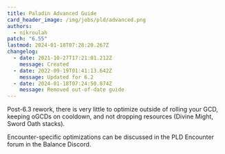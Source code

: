 ```yaml
---
title: Paladin Advanced Guide
card_header_image: /img/jobs/pld/advanced.png
authors:
  - nikroulah
patch: "6.55"
lastmod: 2024-01-18T07:28:20.267Z
changelog:
  - date: 2021-10-27T17:21:01.212Z
    message: Created
  - date: 2022-09-19T01:41:13.642Z
    message: Updated for 6.2
  - date: 2024-01-18T07:24:50.874Z
    message: Removed out-of-date guide
---
```

Post-6.3 rework, there is very little to optimize outside of rolling your GCD, keeping oGCDs on cooldown, and not dropping resources (Divine Might, Sword Oath stacks).



Encounter-specific optimizations can be discussed in the PLD Encounter forum in the Balance Discord.